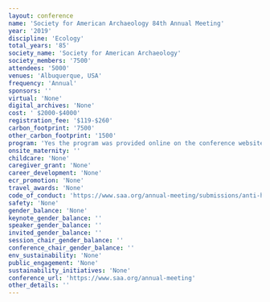 ```yaml
---
layout: conference 
name: 'Society for American Archaeology 84th Annual Meeting'
year: '2019'
discipline: 'Ecology'
total_years: '85'
society_name: 'Society for American Archaeology'
society_members: '7500'
attendees: '5000'
venues: 'Albuquerque, USA'
frequency: 'Annual'
sponsors: ''
virtual: 'None'
digital_archives: 'None'
cost: ' $2000-$4000'
registration_fee: '$119-$260'
carbon_footprint: '7500'
other_carbon_footprint: '1500'
program: 'Yes the program was provided online on the conference website.'
onsite_maternity: ''
childcare: 'None'
caregiver_grant: 'None'
career_development: 'None'
ecr_promotion: 'None'
travel_awards: 'None'
code_of_conduct: 'https://www.saa.org/annual-meeting/submissions/anti-harassment-policy'
safety: 'None'
gender_balance: 'None'
keynote_gender_balance: ''
speaker_gender_balance: ''
invited_gender_balance: ''
session_chair_gender_balance: ''
conference_chair_gender_balance: ''
env_sustainability: 'None'
public_engagement: 'None'
sustainability_initiatives: 'None'
conference_url: 'https://www.saa.org/annual-meeting'
other_details: ''
---
```


